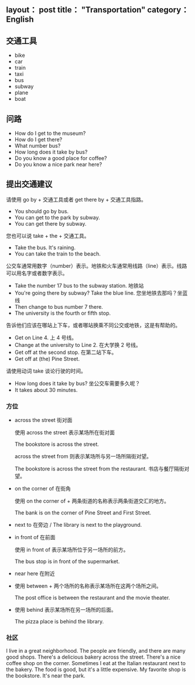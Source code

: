 layout： post
title： "Transportation"
category： English
---

## 交通工具

- bike
- car
- train
- taxi
- bus
- subway
- plane
- boat

## 问路

- How do I get to the museum?  
- How do I get there?
- What number bus?
- How long does it take by bus?
- Do you know a good place for coffee?
- Do you know a nice park near here?   

## 提出交通建议

请使用 go by + 交通工具或者 get there by + 交通工具指路。

- You should go by bus.
- You can get to the park by subway.
- You can get there by subway.

您也可以说 take + the + 交通工具。

- Take the bus. It's raining. 
- You can take the train to the beach.

公交车通常用数字（number）表示。地铁和火车通常用线路（line）表示。线路可以用名字或者数字表示。

- Take the number 17 bus to the subway station. 地铁站
- You're going there by subway? Take the blue line.   您坐地铁去那吗？坐蓝线
- Then change to bus number 7 there.
- The university is the fourth or fifth stop.

告诉他们应该在哪站上下车，或者哪站换乘不同公交或地铁，这是有帮助的。

- Get on Line 4. 上 4 号线。
- Change at the university to Line 2. 在大学换 2 号线。
- Get off at the second stop. 在第二站下车。
- Get off at (the) Pine Street.

请使用动词 take 谈论行驶的时间。

- How long does it take by bus?   坐公交车需要多久呢？
- It takes about 30 minutes.

### 方位

- across the street 街对面

    使用 across the street 表示某场所在街对面

    The bookstore is across the street.

    across the street from 则表示某场所与另一场所隔街对望。

    The bookstore is across the street from the restaurant. 书店与餐厅隔街对望。
 

- on the corner of 在街角

    使用 on the corner of + 两条街道的名称表示两条街道交汇的地方。

    The bank is on the corner of Pine Street and First Street.

- next to 在旁边 / The library is next to the playground.
- in front of 在前面

    使用 in front of 表示某场所位于另一场所的前方。

    The bus stop is in front of the supermarket.

- near here 在附近
- 使用 between + 两个场所的名称表示某场所在这两个场所之间。

    The post office is between the restaurant and the movie theater.

- 使用 behind 表示某场所在另一场所的后面。

    The pizza place is behind the library.

### 社区

I live in a great neighborhood. The people are friendly, and there are many good shops. There's a delicious bakery across the street. There's a nice coffee shop on the corner. Sometimes I eat at the Italian restaurant next to the bakery. The food is good, but it's a little expensive. My favorite shop is the bookstore. It's near the park.


